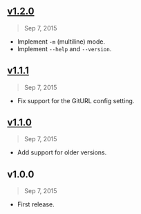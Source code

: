 ## [v1.2.0]
> Sep  7, 2015

* Implement `-m` (multiline) mode.
* Implement `--help` and `--version`.

## [v1.1.1]
> Sep  7, 2015

* Fix support for the GitURL config setting.

## [v1.1.0]
> Sep  7, 2015

* Add support for older versions.

## v1.0.0
> Sep  7, 2015

* First release.

[v1.1.0]: https://github.com/rstacruz/flynn-cluster-backup/compare/v1.0.0...v1.1.0
[v1.1.1]: https://github.com/rstacruz/flynn-cluster-backup/compare/v1.1.0...v1.1.1
[v1.2.0]: https://github.com/rstacruz/flynn-cluster-backup/compare/v1.1.1...v1.2.0
